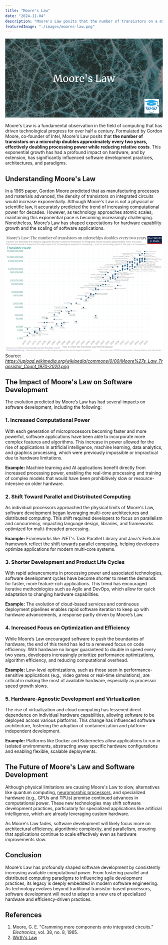 ```yaml
---
title: "Moore's Law"
date: "2024-11-04"
description: "Moore's Law posits that the number of transistors on a microchip doubles approximately every two years, effectively doubling processing power while reducing relative costs."
featuredImage: "./images/moores-law.png"
---
```


![moore's law](./images/moores-law.png)

Moore's Law is a fundamental observation in the field of computing that has driven technological progress for over half a century. Formulated by Gordon Moore, co-founder of Intel, Moore's Law posits that **the number of transistors on a microchip doubles approximately every two years, effectively doubling processing power while reducing relative costs**. This exponential growth has had a profound impact on hardware, and by extension, has significantly influenced software development practices, architectures, and paradigms.

## Understanding Moore's Law

In a 1965 paper, Gordon Moore predicted that as manufacturing processes and materials advanced, the density of transistors on integrated circuits would increase exponentially. Although Moore's Law is not a physical or scientific law, it accurately predicted the trend of increasing computational power for decades. However, as technology approaches atomic scales, maintaining this exponential pace is becoming increasingly challenging. Nonetheless, Moore’s Law has shaped expectations for hardware capability growth and the scaling of software applications.

![moore's law graphed](./images/moores_law_transistor_count_1970-2020.png)
Source: *https://upload.wikimedia.org/wikipedia/commons/0/00/Moore%27s_Law_Transistor_Count_1970-2020.png*

## The Impact of Moore's Law on Software Development

The evolution predicted by Moore’s Law has had several impacts on software development, including the following:

### 1. Increased Computational Power

With each generation of microprocessors becoming faster and more powerful, software applications have been able to incorporate more complex features and algorithms. This increase in power allowed for the rise of applications in artificial intelligence, machine learning, data analytics, and graphics processing, which were previously impossible or impractical due to hardware limitations.

**Example:** Machine learning and AI applications benefit directly from increased processing power, enabling the real-time processing and training of complex models that would have been prohibitively slow or resource-intensive on older hardware.

### 2. Shift Toward Parallel and Distributed Computing

As individual processors approached the physical limits of Moore's Law, software development began leveraging multi-core architectures and distributed computing. This shift required developers to focus on parallelism and concurrency, impacting language design, libraries, and frameworks optimized for multi-threaded processing.

**Example:** Frameworks like .NET's Task Parallel Library and Java's ForkJoin framework reflect the shift towards parallel computing, helping developers optimize applications for modern multi-core systems.

### 3. Shorter Development and Product Life Cycles

With rapid advancements in processing power and associated technologies, software development cycles have become shorter to meet the demands for faster, more feature-rich applications. This trend has encouraged iterative methodologies such as Agile and DevOps, which allow for quick adaptation to changing hardware capabilities.

**Example:** The evolution of cloud-based services and continuous deployment pipelines enables rapid software iteration to keep up with hardware advancements, a response partly driven by Moore’s Law.

### 4. Increased Focus on Optimization and Efficiency

While Moore’s Law encouraged software to push the boundaries of hardware, the end of this trend has led to a renewed focus on code efficiency. With hardware no longer guaranteed to double in speed every two years, developers increasingly prioritize performance optimizations, algorithm efficiency, and reducing computational overhead.

**Example:** Low-level optimizations, such as those seen in performance-sensitive applications (e.g., video games or real-time simulations), are critical in making the most of available hardware, especially as processor speed growth slows.

### 5. Hardware-Agnostic Development and Virtualization

The rise of virtualization and cloud computing has lessened direct dependence on individual hardware capabilities, allowing software to be deployed across various platforms. This change has influenced software architecture, fostering the adoption of containerization and platform-independent development.

**Example:** Platforms like Docker and Kubernetes allow applications to run in isolated environments, abstracting away specific hardware configurations and enabling flexible, scalable deployments.

## The Future of Moore's Law and Software Development

Although physical limitations are causing Moore's Law to slow, alternatives like quantum computing, [neuromorphic processors](https://en.wikipedia.org/wiki/Neuromorphic_computing), and specialized hardware (e.g., GPUs and TPUs) promise continued advances in computational power. These new technologies may shift software development practices, particularly for specialized applications like artificial intelligence, which are already leveraging custom hardware.

As Moore's Law fades, software development will likely focus more on architectural efficiency, algorithmic complexity, and parallelism, ensuring that applications continue to scale effectively even as hardware improvements slow.

## Conclusion

Moore's Law has profoundly shaped software development by consistently increasing available computational power. From fostering parallel and distributed computing paradigms to influencing agile development practices, its legacy is deeply embedded in modern software engineering. As technology evolves beyond traditional transistor-based processors, software development will need to adapt to a new era of specialized hardware and efficiency-driven practices.

## References

1. Moore, G. E. "Cramming more components onto integrated circuits." *Electronics*, vol. 38, no. 8, 1965.
2. [Wirth's Law](wirths-law)
